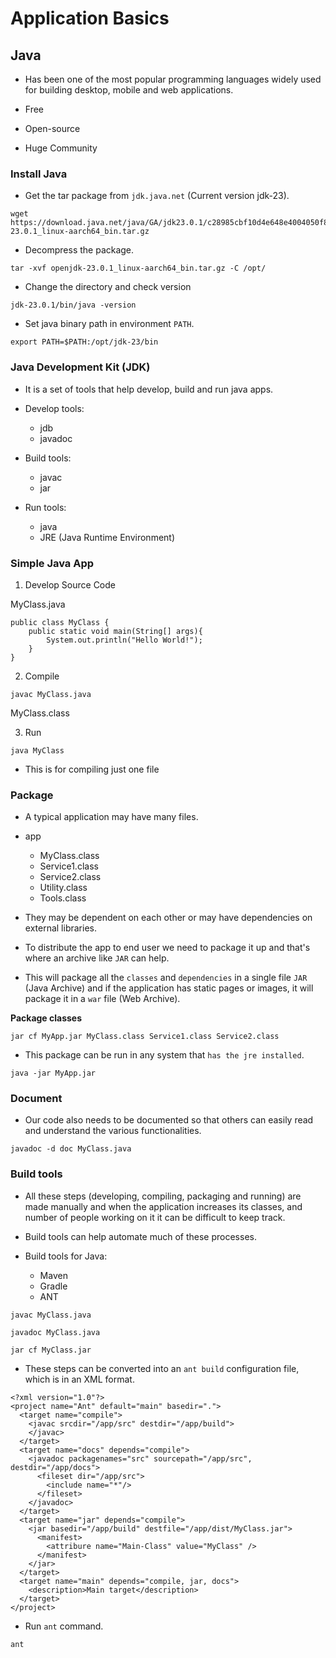 # Application Basics

## Java

- Has been one of the most popular programming languages widely used for building desktop, mobile and web applications.

- Free

- Open-source

- Huge Community

### Install Java

- Get the tar package from `jdk.java.net` (Current version jdk-23).
```
wget https://download.java.net/java/GA/jdk23.0.1/c28985cbf10d4e648e4004050f8781aa/11/GPL/openjdk-23.0.1_linux-aarch64_bin.tar.gz
```

- Decompress the package.
```
tar -xvf openjdk-23.0.1_linux-aarch64_bin.tar.gz -C /opt/
```

- Change the directory and check version
```
jdk-23.0.1/bin/java -version
```

- Set java binary path in environment `PATH`.
```
export PATH=$PATH:/opt/jdk-23/bin
```

### Java Development Kit (JDK)

- It is a set of tools that help develop, build and run java apps.

- Develop tools:
  - jdb
  - javadoc

- Build tools:
  - javac
  - jar

- Run tools:
  - java
  - JRE (Java Runtime Environment)


### Simple Java App

1. Develop Source Code

MyClass.java
```
public class MyClass {
    public static void main(String[] args){
        System.out.println("Hello World!");
    }
}
```

2. Compile
```
javac MyClass.java
```
MyClass.class

3. Run
```
java MyClass
```

- This is for compiling just one file

### Package

- A typical application may have many files.

- app
  - MyClass.class
  - Service1.class
  - Service2.class
  - Utility.class
  - Tools.class

- They may be dependent on each other or may have dependencies on external libraries.

- To distribute the app to end user we need to package it up and that's where an archive like `JAR` can help.

- This will package all the `classes` and `dependencies` in a single file `JAR` (Java Archive) and if the application has static pages or images, it will package it in a `war` file (Web Archive).

**Package classes**
```
jar cf MyApp.jar MyClass.class Service1.class Service2.class
```

- This package can be run in any system that `has the jre installed`.

```
java -jar MyApp.jar
```

### Document 

- Our code also needs to be documented so that others can easily read and understand the various functionalities.

```
javadoc -d doc MyClass.java
```

### Build tools

- All these steps (developing, compiling, packaging and running) are made manually and when the application increases its classes, and number of people working on it it can be difficult to keep track.

- Build tools can help automate much of these processes.

- Build tools for Java:
  - Maven
  - Gradle
  - ANT

```
javac MyClass.java

javadoc MyClass.java

jar cf MyClass.jar
```

- These steps can be converted into an `ant build` configuration file, which is in an XML format.

```
<?xml version="1.0"?>
<project name="Ant" default="main" basedir=".">
  <target name="compile">
    <javac srcdir="/app/src" destdir="/app/build">
    </javac>
  </target>
  <target name="docs" depends="compile">
    <javadoc packagenames="src" sourcepath="/app/src", destdir="/app/docs">
      <fileset dir="/app/src">
        <include name="*"/>
      </fileset>
    </javadoc>
  </target>
  <target name="jar" depends="compile">
    <jar basedir="/app/build" destfile="/app/dist/MyClass.jar">
      <manifest>
        <attribure name="Main-Class" value="MyClass" />
      </manifest>
    </jar>
  </target>
  <target name="main" depends="compile, jar, docs">
    <description>Main target</description>
  </target>
</project>
```

- Run `ant` command.
```
ant
```
